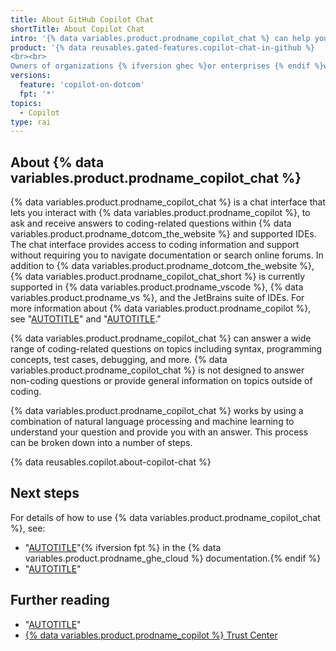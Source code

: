```yaml
---
title: About GitHub Copilot Chat
shortTitle: About Copilot Chat
intro: '{% data variables.product.prodname_copilot_chat %} can help you by providing answers to coding related questions directly within {% data variables.product.prodname_dotcom_the_website %} or a supported IDE.'
product: '{% data reusables.gated-features.copilot-chat-in-github %}
<br><br>
Owners of organizations {% ifversion ghec %}or enterprises {% endif %}with a {% data variables.product.prodname_copilot_enterprise %} subscription can decide whether to grant access to the {% data variables.product.prodname_copilot_enterprise_short %} functionality for an organization. For more information, see "[AUTOTITLE](/copilot/github-copilot-enterprise/overview/enabling-github-copilot-enterprise)."'
versions:
  feature: 'copilot-on-dotcom'
  fpt: '*'
topics:
  - Copilot
type: rai
---
```


## About {% data variables.product.prodname_copilot_chat %}

{% data variables.product.prodname_copilot_chat %} is a chat interface that lets you interact with {% data variables.product.prodname_copilot %}, to ask and receive answers to coding-related questions within {% data variables.product.prodname_dotcom_the_website %} and supported IDEs. The chat interface provides access to coding information and support without requiring you to navigate documentation or search online forums. In addition to {% data variables.product.prodname_dotcom_the_website %}, {% data variables.product.prodname_copilot_chat_short %} is currently supported in {% data variables.product.prodname_vscode %}, {% data variables.product.prodname_vs %}, and the JetBrains suite of IDEs. For more information about {% data variables.product.prodname_copilot %}, see "[AUTOTITLE](/copilot/overview-of-github-copilot/about-github-copilot-individual)" and "[AUTOTITLE](/copilot/overview-of-github-copilot/about-github-copilot-business)."

{% data variables.product.prodname_copilot_chat %} can answer a wide range of coding-related questions on topics including syntax, programming concepts, test cases, debugging, and more. {% data variables.product.prodname_copilot_chat %} is not designed to answer non-coding questions or provide general information on topics outside of coding.

{% data variables.product.prodname_copilot_chat %} works by using a combination of natural language processing and machine learning to understand your question and provide you with an answer. This process can be broken down into a number of steps.

{% data reusables.copilot.about-copilot-chat %}

## Next steps

For details of how to use {% data variables.product.prodname_copilot_chat %}, see:

- "[AUTOTITLE](/enterprise-cloud@latest/copilot/github-copilot-enterprise/copilot-chat-in-github/using-github-copilot-chat-in-githubcom)"{% ifversion fpt %} in the {% data variables.product.prodname_ghe_cloud %} documentation.{% endif %}
- "[AUTOTITLE](/copilot/github-copilot-chat/using-github-copilot-chat-in-your-ide)"

## Further reading

- "[AUTOTITLE](/free-pro-team@latest/site-policy/github-terms/github-copilot-pre-release-terms)"
- [{% data variables.product.prodname_copilot %} Trust Center](https://resources.github.com/copilot-trust-center/)
